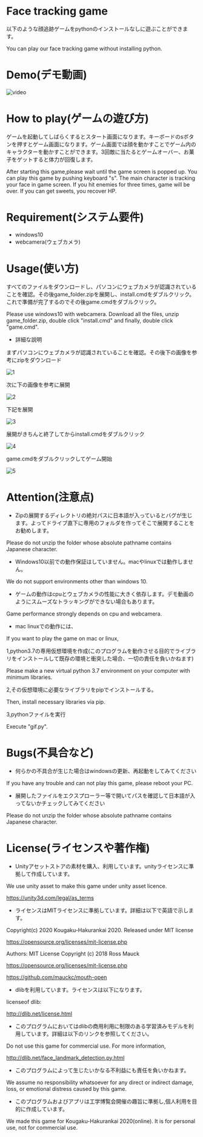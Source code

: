 # Face tracking game

以下のような顔追跡ゲームをpythonのインストールなしに遊ぶことができます。

You can play our face tracking game without installing python.

# Demo(デモ動画)

![video](https://user-images.githubusercontent.com/70675089/92320727-7fcdb080-f05e-11ea-894d-3267a61a8c0c.gif)

# How to play(ゲームの遊び方)

ゲームを起動してしばらくするとスタート画面になります。キーボードのsボタンを押すとゲーム画面になります。ゲーム画面では顔を動かすことでゲーム内のキャラクターを動かすことができます。3回敵に当たるとゲームオーバー、お菓子をゲットすると体力が回復します。

After starting this game,please wait until the game screen is popped up. You can play this game by pushing keyboard "s". The main character is tracking your face in game screen. If you hit enemies for three times, game will be over. If you can get sweets, you recover HP. 

# Requirement(システム要件)

* windows10 
* webcamera(ウェブカメラ)

# Usage(使い方)

すべてのファイルをダウンロードし、パソコンにウェブカメラが認識されていることを確認。その後game_folder.zipを展開し、install.cmdをダブルクリック。これで準備が完了するのでその後game.cmdをダブルクリック。

Please use windows10 with webcamera. Download all the files, unzip game_folder.zip, double click "install.cmd" and finally, double click "game.cmd".

* 詳細な説明

まずパソコンにウェブカメラが認識されていることを確認。その後下の画像を参考にzipをダウンロード

![1](https://user-images.githubusercontent.com/70675089/93488607-83f0ac80-f941-11ea-9c06-f7c0d50edca2.PNG)

次に下の画像を参考に展開


![2](https://user-images.githubusercontent.com/70675089/93488609-84894300-f941-11ea-93e0-6010bf869c83.PNG)

下記を展開


![3](https://user-images.githubusercontent.com/70675089/93488611-84894300-f941-11ea-93e2-df6715c542c1.PNG)

展開がきちんと終了してからinstall.cmdをダブルクリック


![4](https://user-images.githubusercontent.com/70675089/93488614-8521d980-f941-11ea-8729-99e83e5b2bdd.PNG)

game.cmdをダブルクリックしてゲーム開始


![5](https://user-images.githubusercontent.com/70675089/93488601-83581600-f941-11ea-9fda-f3f1260c46ba.PNG)

# Attention(注意点)

* Zipの展開するディレクトリの絶対パスに日本語が入っているとバグが生じます。よってドライブ直下に専用のフォルダを作ってそこで展開することをお勧めします。

Please do not unzip the folder whose absolute pathname contains Japanese character. 

* Windows10以前での動作保証はしていません。macやlinuxでは動作しません。

We do not support environments other than windows 10.

* ゲームの動作はcpuとウェブカメラの性能に大きく依存します。デモ動画のようにスムーズなトラッキングができない場合もあります。

Game performance strongly depends on cpu and webcamera.

* mac linuxでの動作には、

If you want to play the game on mac or linux,

1,python3.7の専用仮想環境を作成(このプログラムを動作させる目的でライブラリをインストールして既存の環境と衝突した場合、一切の責任を負いかねます)

Please make a new virtual python 3.7 environment on your computer with minimum libraries.

2,その仮想環境に必要なライブラリをpipでインストールする。

Then, install necessary libraries via pip.

3,pythonファイルを実行

Execute "gif.py".

# Bugs(不具合など)

* 何らかの不具合が生じた場合はwindowsの更新、再起動をしてみてください

If you have any trouble and can not play this game, please reboot your PC.

* 展開したファイルをエクスプローラー等で開いてパスを確認して日本語が入ってないかチェックしてみてください

Please do not unzip the folder whose absolute pathname contains Japanese character. 

# License(ライセンスや著作権)

* Unityアセットストアの素材を購入、利用しています。unityライセンスに準拠して作成しています。

We use unity asset to make this game under unity asset licence.

https://unity3d.com/legal/as_terms

* ライセンスはMITライセンスに準拠しています。詳細は以下で英語で示します。

Copyright(c) 2020 Kougaku-Hakurankai 2020.
Released under MIT license

https://opensource.org/licenses/mit-license.php

Authors:
MIT License  Copyright (c) 2018 Ross Mauck

https://opensource.org/licenses/mit-license.php

https://github.com/mauckc/mouth-open

* dlibを利用しています。ライセンスは以下になります。

licenseof dlib:

http://dlib.net/license.html

* このプログラムにおいてはdlibの商用利用に制限のある学習済みモデルを利用しています。詳細は以下のリンクを参照してください。

Do not use this game for commercial use. For more information,

http://dlib.net/face_landmark_detection.py.html


* このプログラムによって生じたいかなる不利益にも責任を負いかねます。

We assume no responsibility whatsoever for any direct or indirect damage, loss, or emotional distress caused by this game.

* このプログラムおよびアプリは工学博覧会開催の趣旨に準拠し,個人利用を目的に作成しています。

We made this game for Kougaku-Hakurankai 2020(online). It is for personal use, not for commercial use.
